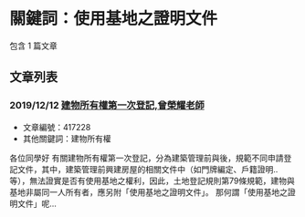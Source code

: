 # 關鍵詞：使用基地之證明文件

包含 1 篇文章

## 文章列表

### 2019/12/12 [建物所有權第一次登記,曾榮耀老師](../../articles/417228_%E5%BB%BA%E7%89%A9%E6%89%80%E6%9C%89%E6%AC%8A%E7%AC%AC%E4%B8%80%E6%AC%A1%E7%99%BB%E8%A8%98%2C%E6%9B%BE%E6%A6%AE%E8%80%80%E8%80%81%E5%B8%AB.md)
- 文章編號：417228
- 其他關鍵詞：建物所有權

各位同學好 有關建物所有權第一次登記，分為建築管理前與後，規範不同申請登記文件，其中，建築管理前興建房屋的相關文件中（如門牌編定、戶籍證明..等），無法證實是否有使用基地之權利，因此，土地登記規則第79條規範，建物與基地非屬同一人所有者，應另附「使用基地之證明文件」。 那何謂「使用基地之證明文件」呢...
